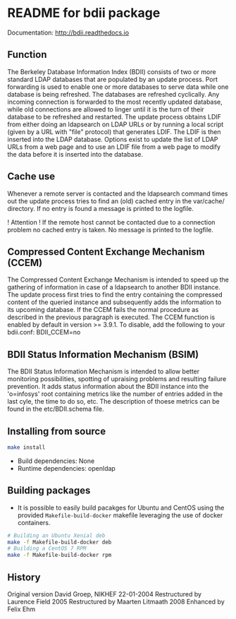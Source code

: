 README for bdii package
=======================

Documentation: http://bdii.readthedocs.io

## Function

The Berkeley Database Information Index (BDII) consists of two or more
standard LDAP databases that are populated by an update process.
Port forwarding is used to enable one or more databases to serve data
while one database is being refreshed.  The databases are refreshed
cyclically.  Any incoming connection is forwarded to the most recently
updated database, while old connections are allowed to linger until
it is the turn of their database to be refreshed and restarted.
The update process obtains LDIF from either doing an ldapsearch on LDAP
URLs or by running a local script (given by a URL with "file" protocol)
that generates LDIF.  The LDIF is then inserted into the LDAP database.
Options exist to update the list of LDAP URLs from a web page and
to use an LDIF file from a web page to modify the data before it is
inserted into the database.

## Cache use

Whenever a remote server is contacted and the ldapsearch command times out
the update process tries to find an (old) cached entry in the var/cache/ 
directory. If no entry is found a message is printed to the logfile.

! Attention !
If the remote host cannot be contacted due to a connection problem
no cached entry is taken. No message is printed to the logfile.

## Compressed Content Exchange Mechanism (CCEM)

The Compressed Content Exchange Mechanism is intended to speed up the 
gathering of information in case of a ldapsearch to another BDII instance.
The update process first tries to find the entry containing the compressed 
content of the queried instance and subsequently adds the information to 
its upcoming database. If the CCEM fails the normal procedure as described 
in the previous paragraph is executed.
The CCEM function is enabled by default in version >= 3.9.1. To disable, 
add the following to your bdii.conf:
BDII_CCEM=no

## BDII Status Information Mechanism (BSIM)

The BDII Status Information Mechanism is intended to allow better monitoring 
possibilities, spotting of upraising problems and resulting failure prevention.
It adds status information about the BDII instance into the 'o=infosys' root 
containing metrics like the number of entries added in the last cyle, 
the time to do so, etc. 
The description of thoese metrics can be found in the etc/BDII.schema file.

## Installing from source

```sh
make install
```

* Build dependencies: None
* Runtime dependencies: openldap

## Building packages

* It is possible to easily build pacakges for Ubuntu and CentOS using
  the provided `Makefile-build-docker` makefile leveraging the use of
  docker containers.

```sh
# Building an Ubuntu Xenial deb
make -f Makefile-build-docker deb
# Building a CentOS 7 RPM
make -f Makefile-build-docker rpm
```

## History

Original version David Groep, NIKHEF
22-01-2004 Restructured by Laurence Field
2005 Restructured by Maarten Litmaath
2008 Enhanced by Felix Ehm
